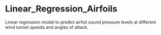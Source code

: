 # Linear_Regression_Airfoils
Linear regression model to predict airfoil sound pressure levels at different wind tunnel speeds and angles of attack.

